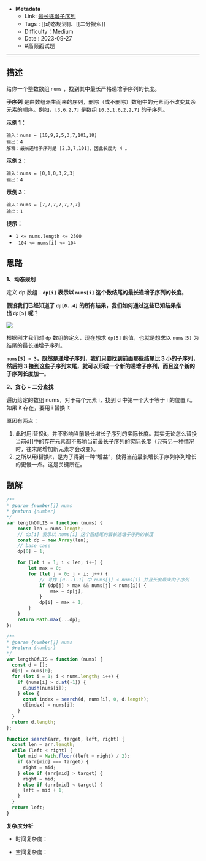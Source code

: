 - **Metadata**
	- Link: [最长递增子序列](https://leetcode.cn/problems/longest-increasing-subsequence/description/ "https://leetcode.cn/problems/longest-increasing-subsequence/description/")
	- Tags : [[动态规划]]、[[二分搜索]]
	- Difficulty：Medium
	- Date : 2023-09-27
	- #高频面试题 
---

## 描述

给你一个整数数组 `nums` ，找到其中最长严格递增子序列的长度。

**子序列** 是由数组派生而来的序列，删除（或不删除）数组中的元素而不改变其余元素的顺序。例如，`[3,6,2,7]` 是数组 `[0,3,1,6,2,2,7]` 的子序列。

**示例 1：**

```
输入：nums = [10,9,2,5,3,7,101,18]
输出：4
解释：最长递增子序列是 [2,3,7,101]，因此长度为 4 。
```

**示例 2：**

```
输入：nums = [0,1,0,3,2,3]
输出：4
```

**示例 3：**

```
输入：nums = [7,7,7,7,7,7,7]
输出：1
```

**提示：**

- `1 <= nums.length <= 2500`
- `-104 <= nums[i] <= 104`

## 思路

**1、动态规划**

定义 dp 数组：**`dp[i]` 表示以 `nums[i]` 这个数结尾的最长递增子序列的长度**。

**假设我们已经知道了 `dp[0..4]` 的所有结果，我们如何通过这些已知结果推出 `dp[5]` 呢**？

![](https://labuladong.github.io/algo/images/%E6%9C%80%E9%95%BF%E9%80%92%E5%A2%9E%E5%AD%90%E5%BA%8F%E5%88%97/6.jpeg)

根据刚才我们对 `dp` 数组的定义，现在想求 `dp[5]` 的值，也就是想求以 `nums[5]` 为结尾的最长递增子序列。

**`nums[5] = 3`，既然是递增子序列，我们只要找到前面那些结尾比 3 小的子序列，然后把 3 接到这些子序列末尾，就可以形成一个新的递增子序列，而且这个新的子序列长度加一**。

**2、贪心 + 二分查找**

遍历给定的数组 nums，对于每个元素 i，找到 d 中第一个大于等于 i 的位置 it。如果 it 存在，要用 i 替换 it

原因有两点：
1. 此时用i替换it，并不影响当前最长增长子序列的实际长度。其实无论怎么替换当前d[]中的存在元素都不影响当前最长子序列的实际长度（只有另一种情况时，往末尾增加新元素才会改变）。  
2. 之所以用i替换it，是为了得到一种“增益”，使得当前最长增长子序列序列增长的更慢一点。这是关键所在。

## 题解

```js
/**
* @param {number[]} nums
* @return {number}
*/
var lengthOfLIS = function (nums) {
    const len = nums.length;
    // dp[i] 表示以 nums[i] 这个数结尾的最长递增子序列的长度
    const dp = new Array(len);
    // base case
    dp[0] = 1;

    for (let i = 1; i < len; i++) {
        let max = 0;
        for (let j = 0; j < i; j++) {
            // 寻找 [0...i-1] 中 nums[j] < nums[i] 并且长度最大的子序列
            if (dp[j] > max && nums[j] < nums[i]) {
                max = dp[j];
            }
            dp[i] = max + 1;
        }
    }
    return Math.max(...dp);
};
```

```js
/**
* @param {number[]} nums
* @return {number}
*/
var lengthOfLIS = function (nums) {
  const d = [];
  d[0] = nums[0];
  for (let i = 1; i < nums.length; i++) {
    if (nums[i] > d.at(-1)) {
      d.push(nums[i]);
    } else {
      const index = search(d, nums[i], 0, d.length);
      d[index] = nums[i];
    }
  }
  return d.length;
};

function search(arr, target, left, right) {
  const len = arr.length;
  while (left < right) {
    let mid = Math.floor((left + right) / 2);
    if (arr[mid] === target) {
      right = mid;
    } else if (arr[mid] > target) {
      right = mid;
    } else if (arr[mid] < target) {
      left = mid + 1;
    }
  }
  return left;
}
```

**复杂度分析**

- 时间复杂度：

- 空间复杂度：
